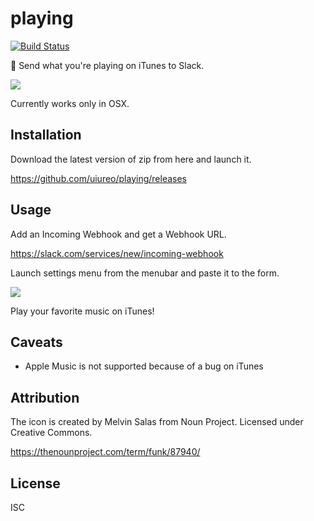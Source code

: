# playing
[![Build Status](https://travis-ci.org/uiureo/playing.svg)](https://travis-ci.org/uiureo/playing)

:musical_note: Send what you're playing on iTunes to Slack.

![](https://i.gyazo.com/1fb3fdb923d244ed86557f8b4f1066ba.png)

Currently works only in OSX.

## Installation
Download the latest version of zip from here and launch it.

https://github.com/uiureo/playing/releases

## Usage
Add an Incoming Webhook and get a Webhook URL.

https://slack.com/services/new/incoming-webhook

Launch settings menu from the menubar and paste it to the form.

![](https://i.gyazo.com/3213dad4d3a0663b1a9f60dc50781462.png)

Play your favorite music on iTunes!

## Caveats
- Apple Music is not supported because of a bug on iTunes

## Attribution
The icon is created by Melvin Salas from Noun Project.
Licensed under Creative Commons.

https://thenounproject.com/term/funk/87940/

## License
ISC
